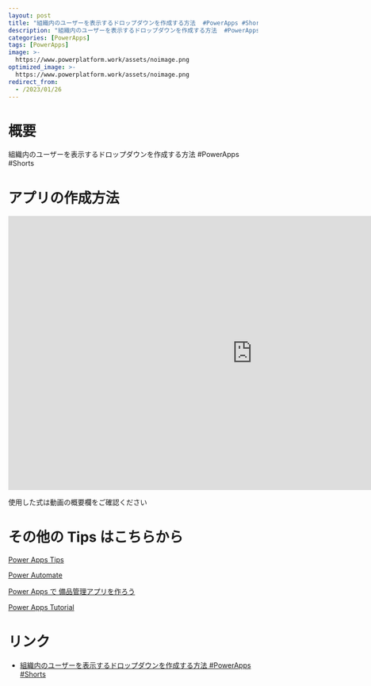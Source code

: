```yaml
---
layout: post
title: "組織内のユーザーを表示するドロップダウンを作成する方法  #PowerApps #Shorts #PowerPlatformWork"
description: "組織内のユーザーを表示するドロップダウンを作成する方法  #PowerApps #Shortsを動画で分かりやすく解説"
categories: [PowerApps]
tags: [PowerApps]
image: >-
  https://www.powerplatform.work/assets/noimage.png
optimized_image: >-
  https://www.powerplatform.work/assets/noimage.png
redirect_from:
  - /2023/01/26
---
```



#  概要

組織内のユーザーを表示するドロップダウンを作成する方法  #PowerApps #Shorts


# アプリの作成方法

<iframe width="983" height="553" src="https://www.youtube.com/embed/iT4nVBOV9ng" title="YouTube video player" frameborder="0" allow="accelerometer; autoplay; clipboard-write; encrypted-media; gyroscope; picture-in-picture" allowfullscreen></iframe>


使用した式は動画の概要欄をご確認ください


# その他の Tips はこちらから

[Power Apps Tips](https://www.youtube.com/watch?v=VrAQf3JQ7yM&list=PLVhFi1fb3DqakSLVMn22DDcySXh9jtzi- )


[Power Automate](https://www.youtube.com/watch?v=-YnJYT0ASEM&list=PLVhFi1fb3Dqbzic6GieqnLFgD3aTj-eHA)


[Power Apps で 備品管理アプリを作ろう](https://www.youtube.com/playlist?list=PLVhFi1fb3DqZM3HKb8Hea6XEL96990Fyn)


[Power Apps Tutorial](https://www.youtube.com/playlist?list=PLVhFi1fb3DqalxpL974VvAJvV4iWoSbe_)


# リンク


- [組織内のユーザーを表示するドロップダウンを作成する方法  #PowerApps #Shorts](https://www.youtube.com/watch?v=iT4nVBOV9ng)

